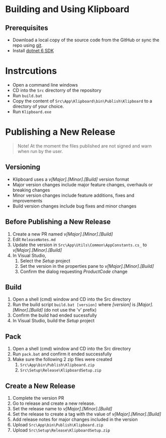 # Building and Using Klipboard

## Prerequisites
* Download a local copy of the source code from the GitHub or sync the repo using [git](https://git-scm.com/downloads).  
* Install [dotnet 6 SDK](https://dotnet.microsoft.com/en-us/download/dotnet/6.0)

# Instrcutions 
* Open a command line windows
* CD into the `Src` directorry of the repository
* Run `build.bat`
* Copy the content of `Src\App\Klipboard\bin\Publish\Klipboard` to a directory of your choice.
* Run `Klipboard.exe` 

# Publishing a New Release

> Note! At the moment the files published are not signed and warn when run by the user.

## Versioning 
* Klipboard uses a _v[Major].[Minor].\[Build\]_ version format
* Major version changes include major feature changes, overhauls or breaking changes
* Minor version changes include feature additions, fixes and improvements
* Build version changes include bug fixes and minor changes

## Before Publishing a New Release
1. Create a new PR named _v[Major].[Minor].\[Build\]_
1. Edit `ReleaseNotes.md`
1. Update the version in `Src\App\Utils\Common\AppConstants.cs_` to _v[Major].[Minor].\[Build\]_
1. In Visual Studio, 
	1. Select the _Setup_ project 
	1. Set the version in the properties pane to _v[Major].[Minor].\[Build\]_
	1. Confirm the dialog requesting _ProductCode_ change

## Build
1. Open a shell (cmd) window and CD into the Src directory
1. Run the build script `build.bat [version]` where _[version]_ is _[Major].[Minor].\[Build\]_ (do not use the 'v' prefix)
1. Confirm the build had ended sucessfully
1. In Visual Studio, build the _Setup_ project

## Pack
1. Open a shell (cmd) window and CD into the Src directory
1. Run `pack.bat` and confirm it ended successfully
1. Make sure the following 2 zip files were created
	1. `Src\App\bin\Publish\Klipboard.zip`
	1. `Src\Setup\Release\KlipboardSetup.zip`

## Create a New Release
1. Complete the version PR
1. Go to release and create a new release.
1. Set the release name to _v[Major].[Minor].\[Build\]_
1. Set the release to create a tag with the value of _v[Major].[Minor].\[Build\]_
1. Add release notes for major changes included in the version
1. Upload `Src\App\bin\Publish\Klipboard.zip`
1. Upload `Src\Setup\Release\KlipboardSetup.zip`
